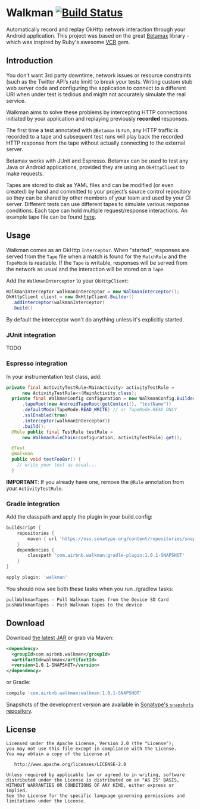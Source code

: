 # Walkman [![Build Status](https://travis-ci.org/felipecsl/walkman.svg?branch=master)](https://travis-ci.org/felipecsl/walkman)

Automatically record and replay OkHttp network interaction through your Android application.
This project was based on the great [Betamax](https://github.com/betamaxteam/betamax) library - which was inspired by Ruby's awesome [VCR](https://relishapp.com/vcr/vcr/docs) gem.

## Introduction

You don’t want 3rd party downtime, network issues or resource constraints (such as the Twitter API’s
rate limit) to break your tests. Writing custom stub web server code and configuring the application
to connect to a different URI when under test is tedious and might not accurately simulate the real
service.

Walkman aims to solve these problems by intercepting HTTP connections initiated by your application
and replaying previously __recorded__ responses.

The first time a test annotated with `@Betamax` is run, any HTTP traffic is recorded to a tape and
subsequent test runs will play back the recorded HTTP response from the tape without actually
connecting to the external server.

Betamax works with JUnit and Espresso. Betamax can be used to test any Java or Android applications,
provided they are using an `OkHttpClient` to make requests.

Tapes are stored to disk as YAML files and can be modified (or even created) by hand and committed
to your project’s source control repository so they can be shared by other members of your team and
used by your CI server. Different tests can use different tapes to simulate various response conditions.
Each tape can hold multiple request/response interactions. An example tape file can be found
[here](https://github.com/felipecsl/walkman/blob/master/walkman-tests/src/test/resources/walkman/tapes/smoke_spec.yaml).

## Usage

Walkman comes as an OkHttp `Interceptor`. When "started", responses are served from the `Tape` file
when a match is found for the `MatchRule` and the `TapeMode` is readable. If the `Tape` is writable,
responses will be served from the network as usual and the interaction will be stored on a `Tape`.

Add the `WalkmanInterceptor` to your `OkHttpClient`:

```java
WalkmanInterceptor walkmanInterceptor = new WalkmanInterceptor();
OkHttpClient client = new OkHttpClient.Builder()
  .addInterceptor(walkmanInterceptor)
  .build()
```

By default the interceptor won't do anything unless it's explicitly started.

### JUnit integration

TODO

### Espresso integration

In your instrumentation test class, add:

```java
private final ActivityTestRule<MainActivity> activityTestRule =
      new ActivityTestRule<>(MainActivity.class);
  private final WalkmanConfig configuration = new WalkmanConfig.Builder()
      .tapeRoot(new AndroidTapeRoot(getContext(), "testName"))
      .defaultMode(TapeMode.READ_WRITE) // or TapeMode.READ_ONLY
      .sslEnabled(true)
      .interceptor(walkmanInterceptor))
      .build();
  @Rule public final TestRule testRule =
      new WalkmanRuleChain(configuration, activityTestRule).get();

  @Test
  @Walkman
  public void testFooBar() {
    // write your test as usual...
  }
```

**IMPORTANT**: If you already have one, remove the `@Rule` annotation from your `ActivityTestRule`.

### Gradle integration

Add the classpath and apply the plugin in your build.config:

```groovy
buildscript {
    repositories {
        maven { url 'https://oss.sonatype.org/content/repositories/snapshots/' }
    }
    dependencies {
        classpath 'com.airbnb.walkman:gradle-plugin:1.0.1-SNAPSHOT'
    }
}

apply plugin: 'walkman'

```

You should now see both these tasks when you run ./gradlew tasks:

```
pullWalkmanTapes - Pull Walkman tapes from the Device SD Card
pushWalkmanTapes - Push Walkman tapes to the device
```

## Download 

Download [the latest JAR][2] or grab via Maven:
```xml
<dependency>
  <groupId>com.airbnb.walkman</groupId>
  <artifactId>walkman</artifactId>
  <version>1.0.1-SNAPSHOT</version>
</dependency>
```
or Gradle:
```groovy
compile 'com.airbnb.walkman:walkman:1.0.1-SNAPSHOT'
```

Snapshots of the development version are available in [Sonatype's `snapshots` repository][snap].

License
-------

    Licensed under the Apache License, Version 2.0 (the "License");
    you may not use this file except in compliance with the License.
    You may obtain a copy of the License at

       http://www.apache.org/licenses/LICENSE-2.0

    Unless required by applicable law or agreed to in writing, software
    distributed under the License is distributed on an "AS IS" BASIS,
    WITHOUT WARRANTIES OR CONDITIONS OF ANY KIND, either express or implied.
    See the License for the specific language governing permissions and
    limitations under the License.

 [1]: http://airbnb.io/projects/walkman/
 [2]: https://search.maven.org/remote_content?g=com.airbnb.walkman&a=core&v=LATEST
 [snap]: https://oss.sonatype.org/content/repositories/snapshots/